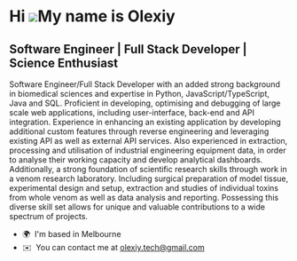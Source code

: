 Hi ![](https://user-images.githubusercontent.com/18350557/176309783-0785949b-9127-417c-8b55-ab5a4333674e.gif)My name is Olexiy
==============================================================================================================================

Software Engineer | Full Stack Developer | Science Enthusiast
-------------------------------------------------------------

Software Engineer/Full Stack Developer with an added strong background in biomedical sciences and expertise in Python, JavaScript/TypeScript, Java and SQL. Proficient in developing, optimising and debugging of large scale web applications, including user-interface, back-end and API integration. Experience in enhancing an existing application by developing additional custom features through reverse engineering and leveraging existing API as well as external API services. Also experienced in extraction, processing and utilisation of industrial engineering equipment data, in order to analyse their working capacity and develop analytical dashboards. Additionally, a strong foundation of scientific research skills through work in a venom research laboratory. Including surgical preparation of model tissue, experimental design and setup, extraction and studies of individual toxins from whole venom as well as data analysis and reporting. Possessing this diverse skill set allows for unique and valuable contributions to a wide spectrum of projects.

* 🌍  I'm based in Melbourne
* ✉️  You can contact me at [olexiy.tech@gmail.com](mailto:olexiy.tech@gmail.com)

